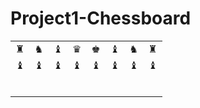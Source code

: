 # Project1-Chessboard
<html>
<head>
	<meta charset="UTF-8">
	<link rel="stylesheet" type="text/css" href="chessboard.css" title="style" />
	<title>CHESS BOARD</title>
</head>
<body>
<table>
	<div id="chessboard">
	<tr>
		<td class="white">&#9820;</td>
		<td class="black">&#9822;</td>
		<td class="white">&#9821;</td>
		<td class="black">&#9819;</td>
		<td class="white">&#9818;</td>
		<td class="black">&#9821;</td>
		<td class="white">&#9822;</td>
		<td class="black">&#9820;</td>
	</tr>
	<tr>
		<td class="black">&#9821;</td>
		<td class="white">&#9821;</td>
		<td class="black">&#9821;</td>
		<td class="white">&#9821;</td>
		<td class="black">&#9821;</td>
		<td class="white">&#9821;</td>
		<td class="black">&#9821;</td>
		<td class="white">&#9821;</td>
	</tr>
	<tr>
		<td class="white"></td>
		<td class="black"></td>
		<td class="white"> </td>
		<td class="black"> </td>
		<td class="white"> </td>
		<td class="black"> </td>
		<td class="white"> </td>
		<td class="black"> </td>
	</tr>
	<tr>
		<td class="black"></td>
		<td class="white"> </td>
		<td class="black"> </td>
		<td class="white"> </td>
		<td class="black"> </td>
		<td class="white"> </td>
		<td class="black"> </td>
		<td class="white"></td>
	</tr>
	<tr>
		<td class="white"></td>
		<td class="black"></td>
		<td class="white"> </td>
		<td class="black"> </td>
		<td class="white"> </td>
		<td class="black"> </td>
		<td class="white"> </td>
		<td class="black"> </td>
	</tr>
	<tr>
		<td class="black"></td>
		<td class="white"></td>
		<td class="black"> </td>
		<td class="white"> </td>
		<td class="black"> </td>
		<td class="white"> </td>
		<td class="black"> </td>
		<td class="white"></td>
	</tr>
	<tr>
		<td class="white"></td>
		<td class="black"></td>
		<td class="white"> </td>
		<td class="black"> </td>
		<td class="white"> </td>
		<td class="black"> </td>
		<td class="white"> </td>
		<td class="black"> </td>
	</tr>
	<tr>
		<td class="black"></td>
		<td class="white"> </td>
		<td class="black"> </td>
		<td class="white"> </td>
		<td class="black"> </td>
		<td class="white"> </td>
		<td class="black"> </td>
		<td class="white"></td>
	</tr>
	</div>
</table>
<body>
